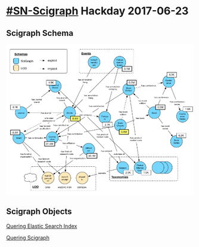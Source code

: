 # [\#SN-Scigraph](https://twitter.com/hashtag/sn-scigraph) Hackday 2017-06-23

## Scigraph Schema

![Scigraph Schema](scigraph-schema.png "Scigraph Schema")

## Scigraph Objects

[Quering Elastic Search Index](elasticsearch/Querying-Elasticsearch.md "Elasticsearch ")

[Quering Scigraph ](graphdb/Querying-GraphDB.md "GraphDB")